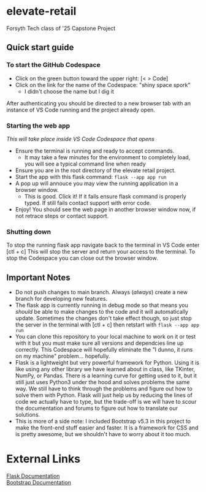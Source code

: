 # elevate-retail
Forsyth Tech class of '25 Capstone Project

## Quick start guide
### To start the GitHub Codespace
- Click on the green button toward the upper right: [< > Code]
- Click on the link for the name of the Codespace: "shiny space spork"
  - I didn't choose the name but I dig it

After authenticating you should be directed to a new browser tab with an instance of VS Code running and the project already open.

### Starting the web app
*This will take place inside VS Code Codespace that opens*
- Ensure the terminal is running and ready to accept commands.
  - It may take a few minutes for the environment to completely load, you will see a typical command line when ready
- Ensure you are in the root directory of the elevate retail project.
- Start the app with this flask command:
  `flask --app app run`
- A pop up will annouce you may view the running application in a browser window.
  - This is good. Click it! If it fails ensure flask command is properly typed. If still fails contact support with error code.
- Enjoy! You should see the web page in another browser window now, if not retrace steps or contact support.

### Shutting down
To stop the running flask app navigate back to the terminal in VS Code enter [ctl + c]
This will stop the server and return your access to the terminal.
To stop the Codespace you can close out the browser window.

## Important Notes
- Do not push changes to main branch. Always (_always_) create a new branch for developing new features.
- The flask app is currently running in debug mode so that means you _should_ be able to make changes to the code and it will automatically update. Sometimes the changes don't take effect though, so just stop the server in the terminal with [ctl + c] then retstart with `flask --app app run`
- You can clone this repository to your local machine to work on it or test with it but you must make sure all versions and dependcies line up correctly. This Codespace will hopefully eliminate the "I dunno, it runs on my machine" problem... hopefully.
- Flask is a lightweight but very powerful framework for Python. Using it is like using any other library we have learned about in class, like TKinter, NumPy, or Pandas. There is a learning curve for getting used to it, but it still just uses Python3 under the hood and solves problems the same way. We still have to think through the problems and figure out how to solve them with Python. Flask will just help us by reducing the lines of code we actually have to type, but the trade-off is we will have to scour the documentation and forums to figure out how to translate our solutions.
- This is more of a side note: I included Bootstrap v5.3 in this project to make the front-end stuff easier and faster. It is a framework for CSS and is pretty awesome, but we shouldn't have to worry about it too much.

# External Links

[Flask Documentation](https://flask.palletsprojects.com/en/stable/quickstart/)  
[Bootstrap Documentation](https://getbootstrap.com/docs/5.3/getting-started/introduction/)
